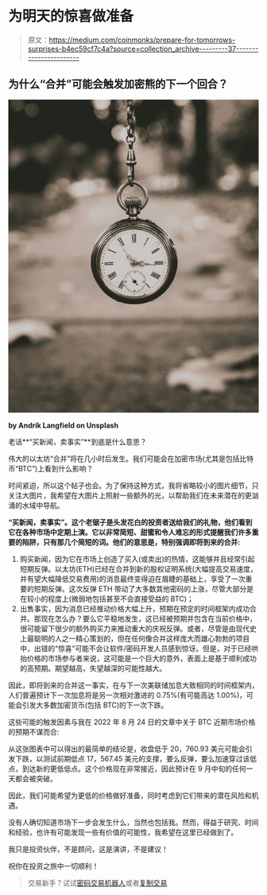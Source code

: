 # 为明天的惊喜做准备

> 原文：<https://medium.com/coinmonks/prepare-for-tomorrows-surprises-b4ec59cf7c4a?source=collection_archive---------37----------------------->

## 为什么“合并”可能会触发加密熊的下一个回合？

![](img/fb78403ca3634eadd01a14094132883e.png)

**by Andrik Langfield on Unsplash**

老话**“买新闻，卖事实”**到底是什么意思？

伟大的以太坊“合并”将在几小时后发生。我们可能会在加密市场(尤其是包括比特币“BTC”)上看到什么影响？

时间紧迫，所以这个帖子也会。为了保持这种方式，我将省略较小的图片细节，只关注大图片，我希望在大图片上照射一些额外的光，以帮助我们在未来潜在的更汹涌的水域中导航。

**“买新闻，卖事实”。这个老锯子是头发花白的投资者送给我们的礼物，他们看到它在各种市场中定期上演。它以非常简短、甜蜜和令人难忘的形式提醒我们许多重要的陷阱，只有那几个简短的词。他们的意思是，特别强调即将到来的合并:**

1.  购买新闻，因为它在市场上创造了买入(或卖出)的热情，这能够并且经常引起短期反弹。以太坊(ETH)已经在合并到新的股权证明系统(大幅提高交易速度，并有望大幅降低交易费用)的消息最终变得迫在眉睫的基础上，享受了一次重要的短期反弹。这次反弹 ETH 带动了大多数其他密码的上涨，尽管大部分是在较小的程度上(微弱地包括甚至不会直接受益的 BTC)；
2.  出售事实，因为消息已经推动价格大幅上升，预期在预定的时间框架内成功合并。那现在怎么办？要么它平稳地发生，这已经被预期并包含在当前价格中，很可能留下很少的额外购买力来推动重大的庆祝反弹。或者，尽管是由现代史上最聪明的人之一精心策划的，但在任何像合并这样庞大而雄心勃勃的项目中，出错的“惊喜”可能不会让软件/密码开发人员感到惊讶。但是，对于已经哄抬价格的市场参与者来说，这可能是一个巨大的意外，表面上是基于顺利成功的高预期。期望越高，失望越深的可能性越大。

因此，即将到来的合并这一事实，在与下一次美联储加息大致相同的时间框架内，人们普遍预计下一次加息将是另一次相对激进的 0.75%(有可能高达 1.00%)，可能会引发大多数加密货币(包括 BTC)的下一次下跌。

这些可能的触发因素与我在 2022 年 8 月 24 日的文章中关于 BTC 近期市场价格的预期不谋而合:

从这张图表中可以得出的最简单的结论是，收盘低于 20，760.93 美元可能会引发下跌，以测试前期低点 17，567.45 美元的支撑，要么反弹，要么加速穿过该低点，到达新的更低低点。这个价格现在非常接近，因此预计在 9 月中旬的任何一天都会被突破。

因此，我们可能希望为更低的价格做好准备，同时考虑到它们带来的潜在风险和机遇。

没有人确切知道市场下一步会发生什么，当然也包括我。然而，得益于研究、时间和经验，也许有可能发现一些有价值的可能性，我希望在这里已经做到了。

我只是投资伙伴，不是顾问，这是演讲，不是建议！

祝你在投资之旅中一切顺利！

> 交易新手？试试[密码交易机器人](/coinmonks/crypto-trading-bot-c2ffce8acb2a)或者[复制交易](/coinmonks/top-10-crypto-copy-trading-platforms-for-beginners-d0c37c7d698c)